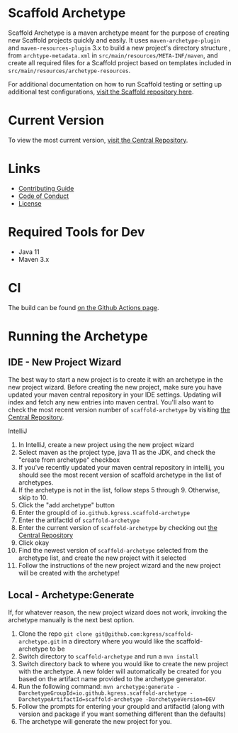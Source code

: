 # Scaffold Archetype
Scaffold Archetype is a maven archetype meant for the purpose of creating new Scaffold projects quickly and easily. It uses 
`maven-archetype-plugin` and `maven-resources-plugin` 3.x to build a new project's directory structure , from `archtype-metadata.xml` 
in `src/main/resources/META-INF/maven`, and create all required files for a Scaffold project based on templates included 
in `src/main/resources/archetype-resources`.  

For additional documentation on how to run Scaffold testing or setting up additional test configurations, [visit the Scaffold repository here](https://github.com/kgress/scaffold/README.md).

# Current Version
To view the most current version, [visit the Central Repository](https://search.maven.org/search?q=g:io.github.kgress.scaffold-archetype).

# Links
- [Contributing Guide](https://github.com/kgress/scaffold-archetype/blob/master/CONTRIBUTING.md)
- [Code of Conduct](https://github.com/kgress/scaffold-archetype/blob/master/CODE_OF_CONDUCT.md)
- [License](https://github.com/kgress/scaffold-archetype/blob/master/LICENSE.txt)
    
# Required Tools for Dev
* Java 11
* Maven 3.x

# CI
The build can be found [on the Github Actions page](https://github.com/kgress/scaffold-archetype/actions).

# Running the Archetype
## IDE - New Project Wizard
The best way to start a new project is to create it with an archetype in the new project wizard. Before creating the new project, make sure you have updated your maven central repository in your IDE settings. Updating will index and fetch any new entries into maven central. You'll also want to check the most recent version number of `scaffold-archetype` by visiting [the Central Repository](https://search.maven.org/search?q=g:io.github.kgress.scaffold-archetype).

IntelliJ
1. In IntelliJ, create a new project using the new project wizard
2. Select maven as the project type, java 11 as the JDK, and check the "create from archetype" checkbox
3. If you've recently updated your maven central repository in intellij, you should see the most recent version of scaffold archetype in the list of archetypes.
4. If the archetype is not in the list, follow steps 5 through 9. Otherwise, skip to 10.
5. Click the "add archetype" button
6. Enter the groupId of `io.github.kgress.scaffold-archetype`
7. Enter the artifactId of `scaffold-archetype`
8. Enter the current version of `scaffold-archetype` by checking out [the Central Repository](https://search.maven.org/search?q=g:io.github.kgress.scaffold-archetype)
9. Click okay
10. Find the newest version of `scaffold-archetype` selected from the archetype list, and create the new project with it selected
11. Follow the instructions of the new project wizard and the new project will be created with the archetype!

## Local - Archetype:Generate
If, for whatever reason, the new project wizard does not work, invoking the archetype manually is the next best option. 

1. Clone the repo `git clone git@github.com:kgress/scaffold-archetype.git` in a directory where you would like the scaffold-archetype to be
2. Switch directory to `scaffold-archetype` and run a `mvn install`
3. Switch directory back to where you would like to create the new project with the archetype. A new folder will automatically be created for you based on the artifact name provided to the archetype generator.
4. Run the following command: `mvn archetype:generate -DarchetypeGroupId=io.github.kgress.scaffold-archetype -DarchetypeArtifactId=scaffold-archetype -DarchetypeVersion=DEV`
5. Follow the prompts for entering your groupId and artifactId (along with version and package if you want something different than the defaults)
6. The archetype will generate the new project for you.
